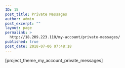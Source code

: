 ```yaml
---
ID: 15
post_title: Private Messages
author: admin
post_excerpt: ""
layout: page
permalink: >
  http://18.209.223.110/my-account/private-messages/
published: true
post_date: 2018-07-06 07:48:18
---
```

[project_theme_my_account_private_messages]